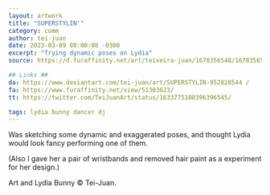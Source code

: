 ```yaml
---
layout: artwork
title: "SUPERSTYLIN'"
category: comm
author: tei-juan
date: 2023-03-09 08:00:00 -0300
excerpt: "Trying dynamic poses on Lydia"
source: https://d.furaffinity.net/art/teixeira-juan/1678356548/1678356548.teixeira-juan_2023-01-27_tei-lydia-superstyle.jpg

## Links ##
da: https://www.deviantart.com/tei-juan/art/SUPERSTYLIN-952828544 /
fa: https://www.furaffinity.net/view/51303623/ 
tt: https://twitter.com/TeiJuanArt/status/1633775108396396545/

tags: lydia bunny dancer dj 
---
```


Was sketching some dynamic and exaggerated poses, and thought Lydia would look fancy performing one of them.

(Also I gave her a pair of wristbands and removed hair paint as a experiment for her design.)

Art and Lydia Bunny © Tei-Juan. 